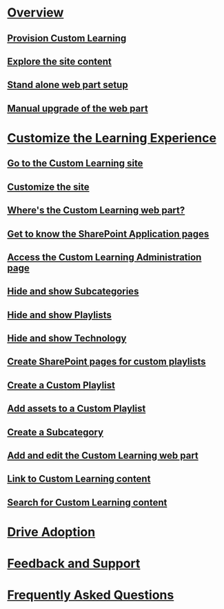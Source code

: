 # [Overview](index.md)
## [Provision Custom Learning](installsitepackage.md)
## [Explore the site content](sitecontent.md)
## [Stand alone web part setup](custom_manualsetup.md)
## [Manual upgrade of the web part](custom_manualsetup.md)
# [Customize the Learning Experience](custom_overview.md)
## [Go to the Custom Learning site](custom_goto.md)
## [Customize the site](custom_edithelp.md)
## [Where's the Custom Learning web part?](custom_whereiswebpart.md)
## [Get to know the SharePoint Application pages](custom_apppages.md)
## [Access the Custom Learning Administration page](custom_accessadmin.md)
## [Hide and show Subcategories](custom_hideshowsub.md)
## [Hide and show Playlists](custom_hideshowplaylists.md)
## [Hide and show Technology](custom_hideshowtech.md)
## [Create SharePoint pages for custom playlists](custom_createnewpage.md)
## [Create a Custom Playlist](custom_createnewplaylist.md)
## [Add assets to a Custom Playlist](custom_addassets.md)
## [Create a Subcategory](custom_createnewcat.md)
## [Add and edit the Custom Learning web part](custom_addwebpart.md)
## [Link to Custom Learning content](custom_linking.md)
## [Search for Custom Learning content](custom_search.md)
# [Drive Adoption](driveadoption.md)
# [Feedback and Support](feedback.md)
# [Frequently Asked Questions](faq.md)

